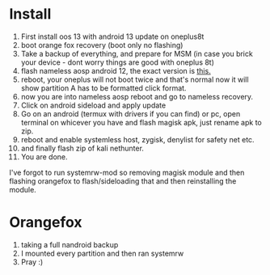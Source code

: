 # Install 

1. First install oos 13 with android 13 update on oneplus8t
2. boot orange fox recovery (boot only no flashing)
3. Take a backup of everything, and prepare for MSM (in case you brick your device - dont worry things are good with oneplus 8t) 
4. flash nameless aosp android 12, the exact version is [this.]()
5. reboot, your oneplus will not boot twice and that's normal now it will show partition A has to be formatted click format.
6. now you are into nameless aosp reboot and go to nameless recovery.
7. Click on android sideload and apply update
8. Go on an android (termux with drivers if you can find) or pc, open terminal on whicever you have and flash magisk apk, just rename apk to zip.
9. reboot and enable systemless host, zygisk, denylist for safety net etc.
10. and finally flash zip of kali nethunter.
11. You are done. 

I've forgot to run systemrw-mod so removing magisk module and then flashing orangefox to flash/sideloading that and then reinstalling the module. 

# Orangefox
1. taking a full nandroid backup
2. I mounted every partition and then ran systemrw
3. Pray :) 
